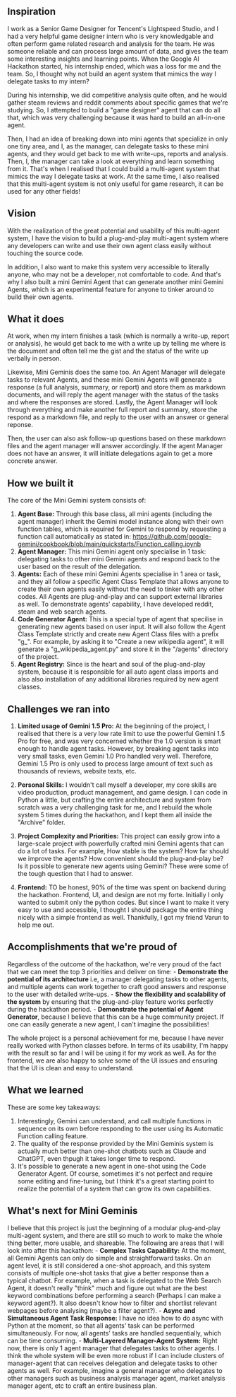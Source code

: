## Inspiration
I work as a Senior Game Designer for Tencent's Lightspeed Studio, and I had a very helpful game designer intern who is very knowledgable and often perform game related research and analysis for the team. He was someone reliable and can process large amount of data, and gives the team some interesting insights and learning points. When the Google AI Hackathon started, his internship ended, which was a loss for me and the team. So, I thought why not build an agent system that mimics the way I delegate tasks to my intern?

During his internship, we did competitive analysis quite often, and he would gather steam reviews and reddit comments about specific games that we're studying. So, I attempted to build a "game designer" agent that can do all that, which was very challenging because it was hard to build an all-in-one agent.

Then, I had an idea of breaking down into mini agents that specialize in only one tiny area, and I, as the manager, can delegate tasks to these mini agents, and they would get back to me with write-ups, reports and analysis. Then, I, the manager can take a look at everything and learn something from it. That's when I realised that I could build a multi-agent system that mimics the way I delegate tasks at work. At the same time, I also realised that this multi-agent system is not only useful for game research, it can be used for any other fields!


## Vision
With the realization of the great potential and usability of this multi-agent system, I have the vision to build a plug-and-play multi-agent system where any developers can write and use their own agent class easily without touching the source code.

In addition, I also want to make this system very accessible to literally anyone, who may not be a developer, not comfortable to code. And that's why I also built a mini Gemini Agent that can generate another mini Gemini Agents, which is an experimental feature for anyone to tinker around to build their own agents.

## What it does
At work, when my intern finishes a task (which is normally a write-up, report or analysis), he would get back to me with a write up by telling me where is the document and often tell me the gist and the status of the write up verbally in person.

Likewise, Mini Geminis does the same too. An Agent Manager will delegate tasks to relevant Agents, and these mini Gemini Agents will generate a response (a full analysis, summary, or report) and store them as markdown documents, and will reply the agent manager with the status of the tasks and where the responses are stored. Lastly, the Agent Manager will look through everything and make another full report and summary, store the respond as a markdown file, and reply to the user with an answer or general reponse.

Then, the user can also ask follow-up questions based on these markdown files and the agent manager will answer accordingly. If the agent Manager does not have an answer, it will initiate delegations again to get a more concrete answer.

## How we built it
The core of the Mini Gemini system consists of:
1. **Agent Base:** Through this base class, all mini agents (including the agent manager) inherit the Gemini model instance along with their own function tables, which is required for Gemini to respond by requesting a function call automatically as stated in: https://github.com/google-gemini/cookbook/blob/main/quickstarts/Function_calling.ipynb
2. **Agent Manager:** This mini Gemini agent only specialise in 1 task: delegating tasks to other mini Gemini agents and respond back to the user based on the result of the delegation.
3. **Agents:** Each of these mini Gemini Agents specialise in 1 area or task, and they all follow a specific Agent Class Template that allows anyone to create their own agents easily without the need to tinker with any other codes. All Agents are plug-and-play and can support external libraries as well. To demonstrate agents' capability, I have developed reddit, steam and web search agents.
4. **Code Generator Agent:** This is a special type of agent that specilise in generating new agents based on user input. It will also follow the Agent Class Template strictly and create new Agent Class files with a prefix "g_". For example, by asking it to "Create a new wikipedia agent", it will generate a "g_wikipedia_agent.py" and store it in the "/agents" directory of the project.
5. **Agent Registry:** Since is the heart and soul of the plug-and-play system, because it is responsible for all auto agent class imports and also also installation of any additional libraries required by new agent classes.

## Challenges we ran into
1. **Limited usage of Gemini 1.5 Pro:** At the beginning of the project, I realised that there is a very low rate limit to use the powerful Gemini 1.5 Pro for free, and was very concerned whether the 1.0 version is smart enough to handle agent tasks. However, by breaking agent tasks into very small tasks, even Gemini 1.0 Pro handled very well. Therefore, Gemini 1.5 Pro is only used to process large amount of text such as thousands of reviews, website texts, etc.
2. **Personal Skills:** I wouldn't call myself a developer, my core skills are video production, product management, and game design. I can code in Python a little, but crafting the entire architecture and system from scratch was a very challenging task for me, and I rebuild the whole system 5 times during the hackathon, and I kept them all inside the "Archive" folder.
3. **Project Complexity and Priorities:** This project can easily grow into a large-scale project with powerfully crafted mini Gemini agents that can do a lot of tasks. For example, How stable is the system? How far should we improve the agents? How convenient should the plug-and-play be? Is it possible to generate new agents using Gemini? These were some of the tough question that I had to answer.


4. **Frontend:** TO be honest, 90% of the time was spent on backend during the hackathon. Frontend, UI, and design are not my forte. Initially I only wanted to submit only the python codes. But since I want to make it very easy to use and accessible, I thought I should package the entire thing nicely with a simple frontend as well. Thankfully, I got my friend Varun to help me out.

## Accomplishments that we're proud of
Regardless of the outcome of the hackathon, we're very proud of the fact that we can meet the top 3 priorities and deliver on time:
    - **Demonstrate the potential of its architecture** i.e, a manager delegating tasks to other agents, and multiple agents can work together to craft good answers and response to the user with detailed write-ups. 
    - **Show the flexibility and scalability of the system** by ensuring that the plug-and-play feature works perfectly during the hackathon period.
    - **Demonstrate the potential of Agent Generator**, because I believe that this can be a huge community project. If one can easily generate a new agent, I can't imagine the possibilities!

The whole project is a personal achievement for me, because I have never really worked with Python classes before. In terms of its usability, I'm happy with the result so far and I will be using it for my work as well. As for the frontend, we are also happy to solve some of the UI issues and ensuring that the UI is clean and easy to understand.

## What we learned
These are some key takeaways:
1. Interestingly, Gemini can understand, and call multiple functions in sequence on its own before responding to the user using its Automatic Function calling feature.
2. The quality of the response provided by the Mini Geminis system is actually much better than one-shot chatbots such as Claude and ChatGPT, even thpugh it takes longer time to respond.
3. It's possible to generate a new agent in one-shot using the Code Generator Agent. Of course, sometimes it's not perfect and require some editing and fine-tuning, but I think it's a great starting point to realize the potential of a system that can grow its own capabilities.

## What's next for Mini Geminis
I believe that this project is just the beginning of a modular plug-and-play multi-agent system, and there are still so much to work to make the whole thing better, more usable, and shareable. The following are areas that I will look into after this hackathon:
    - **Complex Tasks Capability:** At the moment, all Gemini Agents can only do simple and straightforward tasks. On an agent level, it is still considered a one-shot approach, and this system consists of multiple one-shot tasks that give a better response than a typical chatbot. For example, when a task is delegated to the Web Search Agent, it doesn't really "think" much and figure out what are the best keyword combinations before performing a search (Perhaps I can make a keyword agent?). It also doesn't know how to filter and shortlist relevant webpages before analysing (maybe a filter agent?).
    - **Async and Simultaneous Agent Task Response:** I have no idea how to do async with Python at the moment, so that all agents' task can be performed simultaneously. For now, all agents' tasks are handled sequentially, which can be time consuming.
    - **Multi-Layered Manager-Agent System:** Right now, there is only 1 agent manager that delegates tasks to other agents. I think the whole system will be even more robust if I can include clusters of manager-agent that can receives delegation and delegate tasks to other agents as well. For example, imagine a general manager who delegates to other managers such as business analysis manager agent, market analysis manager agent, etc to craft an entire business plan.